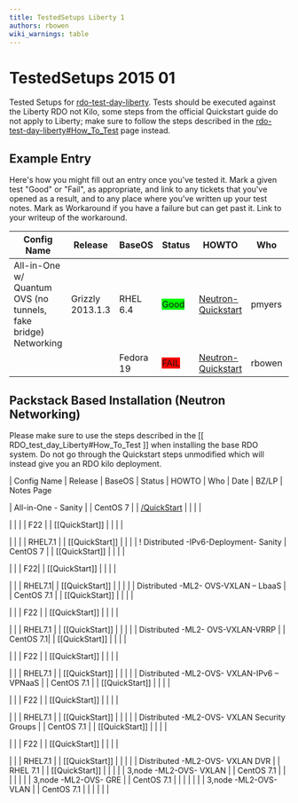```yaml
---
title: TestedSetups Liberty 1
authors: rbowen
wiki_warnings: table
---
```


# TestedSetups 2015 01

Tested Setups for [rdo-test-day-liberty](RDO_test_day_Liberty). 
Tests should be executed against
the Liberty RDO not Kilo, some steps from the official Quickstart guide
do not apply to Liberty; make sure to follow the steps described in the
[rdo-test-day-liberty#How_To_Test](How_To_Test) page instead.

## Example Entry

Here's how you might fill out an entry once you've tested it. Mark a given test "Good" or "Fail", as appropriate, and link to any tickets that you've opened as a result, and to any place where you've written up your test notes. Mark as Workaround if you have a failure but can get past it. Link to your writeup of the workaround.

| Config Name                                                    | Release          | BaseOS    | Status                                       | HOWTO                                               | Who    | Date       | BZ/LP                                                              | Notes Page |
|----------------------------------------------------------------|------------------|-----------|----------------------------------------------|-----------------------------------------------------|--------|------------|--------------------------------------------------------------------|------------|
| All-in-One w/ Quantum OVS (no tunnels, fake bridge) Networking | Grizzly 2013.1.3 | RHEL 6.4  | <span style="background:#00ff00">Good</span> | [Neutron-Quickstart](Neutron-Quickstart) | pmyers | 2013-09-08 | None                                                               | None       |
|                                                                |                  | Fedora 19 | <span style="background:#ff0000">FAIL</span> | [Neutron-Quickstart](Neutron-Quickstart) | rbowen | 2013-10-09 | ~~[1017421](https://bugzilla.redhat.com/show_bug.cgi?id=1017421)~~ | None       |


## Packstack Based Installation (Neutron Networking)

Please make sure to use the steps described in the [[ RDO_test_day_Liberty#How_To_Test ]]  when installing the base RDO system. Do not go through the Quickstart steps unmodified which will instead give you an RDO kilo deployment. 

| Config Name | Release | BaseOS | Status | HOWTO | Who | Date | BZ/LP | Notes Page

| All-in-One - Sanity |  | CentOS 7 |   | [/QuickStart](Quickstart) |  |    |    | 

| |   | |  F22 |  | [[QuickStart]] |  |  |  | 


| | |  | RHEL7.1 |    | [[QuickStart]] | |  |  | 
! Distributed -IPv6-Deployment- Sanity | CentOS 7 |  | [[QuickStart]] |  |   |  | 

| | | F22|  | [[QuickStart]] |  |   |  | 

| | | RHEL7.1|    | [[QuickStart]] |   |     |   |
| Distributed -ML2- OVS-VXLAN –  LbaaS | | CentOS 7.1 |  | [[QuickStart]] |  |   |  | 

| | | F22 |  | [[QuickStart]] |  |   |  | 

| | | RHEL7.1 |  | [[QuickStart]] |  |   |   | 
| Distributed -ML2- OVS-VXLAN-VRRP | | CentOS 7.1| | [[QuickStart]] |  |  |  | 

| | | F22 |  | [[QuickStart]] |  |   | | 

| | | RHEL7.1 | | [[QuickStart]] |  |   | | 
| Distributed -ML2-OVS- VXLAN-IPv6 – VPNaaS | | CentOS 7.1 |  | [[QuickStart]] |  |  |  | 

| | | F22 |  | [[QuickStart]] |  |   |  | 

| | | RHEL7.1 |  | [[QuickStart]] | |  |  | 
| Distributed -ML2-OVS- VXLAN Security Groups | | CentOS 7.1 |  | [[QuickStart]] |  |   |  | 

| | | F22 | | [[QuickStart]] |  |  |  | 

| | | RHEL7.1 | | [[QuickStart]] |  |   | | 
| Distributed -ML2-OVS- VXLAN DVR | | RHEL 7.1 | | [[QuickStart]] | |   |  | 
| 3,node  -ML2-OVS- VXLAN |  | CentOS 7.1 |    | |   |   |  | 
| 3,node  -ML2-OVS- GRE |  | CentOS 7.1 |   |  |   |   |  | 
| 3,node  -ML2-OVS- VLAN |  | CentOS 7.1 |  | |  |  |  | 



